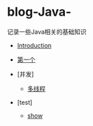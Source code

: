 # blog-Java-
记录一些Java相关的基础知识


* [Introduction](README.md)
* [第一个](di-yi-ge.md)

* [并发]
  * [多线程](./并发/多线程.md)

* [test]
  * [show](内存管理.md)
